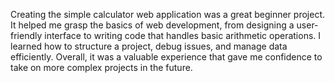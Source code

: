 Creating the simple calculator web application was a great beginner project. It helped me grasp the basics of web development, from designing a user-friendly interface to writing code that handles basic arithmetic operations. I learned how to structure a project, debug issues, and manage data efficiently. Overall, it was a valuable experience that gave me confidence to take on more complex projects in the future.
<!---
nithinrajjakkula/nithinrajjakkula is a ✨ special ✨ repository because its `README.md` (this file) appears on your GitHub profile.
You can click the Preview link to take a look at your changes.
--->
